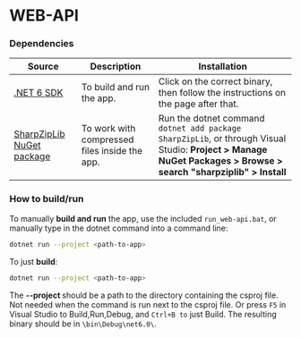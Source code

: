 # WEB-API
### Dependencies
| Source | Description | Installation |
| ------ | ------ | ------ |
| [.NET 6 SDK](https://dotnet.microsoft.com/en-us/download/dotnet/6.0) | To build and run the app. | Click on the correct binary, then follow the instructions on the page after that. |
| [SharpZipLib NuGet package](https://dotnet.microsoft.com/en-us/download/dotnet/6.0) | To work with compressed files inside the app. | Run the dotnet command `dotnet add package SharpZipLib`, or through Visual Studio: **Project > Manage NuGet Packages > Browse > search "sharpziplib" > Install** |
### How to build/run
To manually **build and run** the app, use the included `run_web-api.bat`, or manually type in the dotnet command into a command line:
```sh
dotnet run --project <path-to-app>
```
To just **build**:
```sh
dotnet run --project <path-to-app>
```
The **--project <path-to-app>** should be a path to the directory containing the csproj file. Not needed when the command is run next to the csproj file.
Or press `F5` in Visual Studio to Build,Run,Debug, and `Ctrl+B to` just Build.
The resulting binary should be in `\bin\Debug\net6.0\`.
